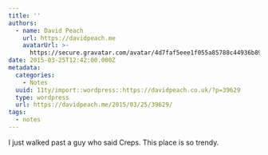 ```yaml
---
title: ''
authors:
  - name: David Peach
    url: https://davidpeach.me
    avatarUrl: >-
      https://secure.gravatar.com/avatar/4d7faf5eee1f055a85788c44936b8995eaab6dfb004e7854ec747ccb272e91ee?s=96&d=mm&r=g
date: 2015-03-25T12:42:00.000Z
metadata:
  categories:
    - Notes
  uuid: 11ty/import::wordpress::https://davidpeach.co.uk/?p=39629
  type: wordpress
  url: https://davidpeach.me/2015/03/25/39629/
tags:
  - notes
---
```

I just walked past a guy who said Creps. This place is so trendy.
